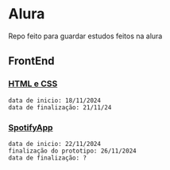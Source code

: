 # Alura
Repo feito para guardar estudos feitos na alura

## FrontEnd

### [HTML e CSS](https://soundmapify.vercel.app)
    data de inicio: 18/11/2024
    data de finalização: 21/11/24

### [SpotifyApp](https://soundmapify.vercel.app)
    data de inicio: 22/11/2024
    finalização do prototipo: 26/11/2024
    data de finalização: ?
  
